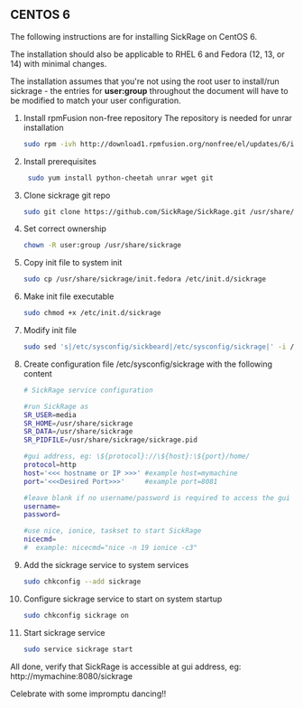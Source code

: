 

## CENTOS 6
The following instructions are for installing SickRage on CentOS 6.

The installation should also be applicable to RHEL 6 and Fedora (12, 13, or 14) with minimal changes.

The installation assumes that you're not using the root user to install/run sickrage - the entries for **user:group** throughout the document will have to be modified to match your user configuration.

1. Install rpmFusion non-free repository 
    The repository is needed for unrar installation

   ```bash
   sudo rpm -ivh http://download1.rpmfusion.org/nonfree/el/updates/6/i386/rpmfusion-nonfree-release-6-1.noarch.rpm
   ```

2. Install prerequisites

   ```bash
    sudo yum install python-cheetah unrar wget git 
    ```

3. Clone sickrage git repo

    ```bash
    sudo git clone https://github.com/SickRage/SickRage.git /usr/share/sickrage
    ```

4. Set correct ownership

    ```bash
    chown -R user:group /usr/share/sickrage
    ```

5. Copy init file to system init

    ```bash
    sudo cp /usr/share/sickrage/init.fedora /etc/init.d/sickrage
    ```

6. Make init file executable

    ```bash
    sudo chmod +x /etc/init.d/sickrage
    ```

7. Modify init file

    ```bash
    sudo sed 's|/etc/sysconfig/sickbeard|/etc/sysconfig/sickrage|' -i /etc/init.d/sickrage
    ```

8. Create configuration file /etc/sysconfig/sickrage with the following content

    ```bash
    # SickRage service configuration
    
    #run SickRage as
    SR_USER=media
    SR_HOME=/usr/share/sickrage
    SR_DATA=/usr/share/sickrage
    SR_PIDFILE=/usr/share/sickrage/sickrage.pid
    
    #gui address, eg: \${protocol}://\${host}:\${port}/home/
    protocol=http
    host='<<< hostname or IP >>>' #example host=mymachine
    port='<<<Desired Port>>>'     #example port=8081
    
    #leave blank if no username/password is required to access the gui
    username=
    password=
    
    #use nice, ionice, taskset to start SickRage
    nicecmd=
    #  example: nicecmd="nice -n 19 ionice -c3"
    ```

9. Add the sickrage service to system services
    
    ```bash
    sudo chkconfig --add sickrage
    ```

10. Configure sickrage service to start on system startup
    
    ```bash
    sudo chkconfig sickrage on
    ```

11. Start sickrage service
    
    ```bash
    sudo service sickrage start
    ```

All done, verify that SickRage is accessible at gui address, eg: http://mymachine:8080/sickrage

Celebrate with some impromptu dancing!!